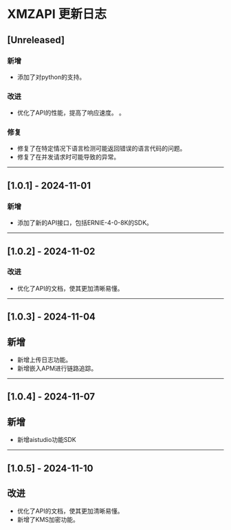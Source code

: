 # XMZAPI 更新日志

## [Unreleased]
### 新增
- 添加了对python的支持。

### 改进
- 优化了API的性能，提高了响应速度。 。

### 修复
- 修复了在特定情况下语言检测可能返回错误的语言代码的问题。
- 修复了在并发请求时可能导致的异常。

---

## [1.0.1] - 2024-11-01
### 新增
- 添加了新的API接口，包括ERNIE-4-0-8K的SDK。


---

## [1.0.2] - 2024-11-02
### 改进
- 优化了API的文档，使其更加清晰易懂。


---

## [1.0.3] - 2024-11-04
## 新增
- 新增上传日志功能。
- 新增嵌入APM进行链路追踪。

---

## [1.0.4] - 2024-11-07
## 新增
- 新增aistudio功能SDK

---

## [1.0.5] - 2024-11-10
## 改进
-  优化了API的文档，使其更加清晰易懂。
- 新增了KMS加密功能。